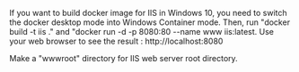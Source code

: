 If you want to build docker image for IIS in Windows 10, you need to switch the docker desktop mode into Windows Container mode.
Then, run "docker build -t iis ." and "docker run -d -p 8080:80 --name www iis:latest.
Use your web browser to see the result : http://localhost:8080

Make a "wwwroot" directory for IIS web server root directory.
